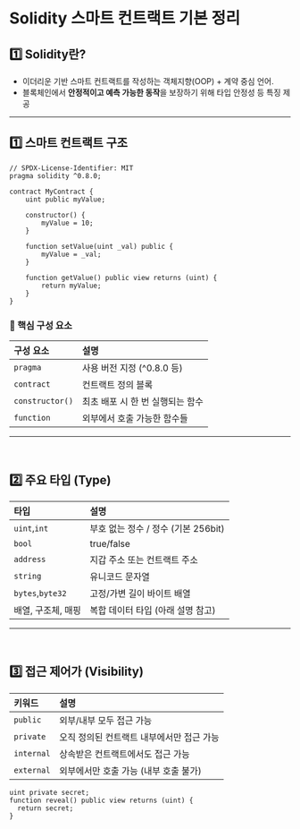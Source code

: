 # Solidity 스마트 컨트랙트 기본 정리
## 1️⃣ Solidity란?
- 이더리운 기반 스마트 컨트랙트를 작성하는 객체지향(OOP) + 계약 중심 언어.
- 블록체인에서 **안정적이고 예측 가능한 동작**을 보장하기 위해 타입 안정성 등 특징 제공

---

## 1️⃣ 스마트 컨트랙트 구조
```solidity
// SPDX-License-Identifier: MIT
pragma solidity ^0.8.0;

contract MyContract {
    uint public myValue;

    constructor() {
        myValue = 10;
    }

    function setValue(uint _val) public {
        myValue = _val;
    }

    function getValue() public view returns (uint) {
        return myValue;
    }
}
```
### 🔹 핵심 구성 요소
|구성 요소|설명|
|:---|:---|
|`pragma`|사용 버전 지정 (^0.8.0 등)|
|`contract`|컨트랙트 정의 블록|
|`constructor()`|최초 배포 시 한 번 실행되는 함수|
|`function`|외부에서 호출 가능한 함수들|

---
<br>

## 2️⃣ 주요 타입 (Type)
|타입|설명|
|:---|:---|
|`uint`,`int`|부호 없는 정수 / 정수 (기본 256bit)|
|`bool`|true/false|
|`address`|지갑 주소 또는 컨트랙트 주소|
|`string`|유니코드 문자열|
|`bytes`,`byte32`|고정/가변 길이 바이트 배열|
|배열, 구조체, 매핑|복합 데이터 타입 (아래 설명 참고)|

---
<br>

## 3️⃣ 접근 제어가 (Visibility)
|키워드|설명|
|:---|:---|
|`public`|외부/내부 모두 접근 가능|
|`private`|오직 정의된 컨트랙트 내부에서만 접근 가능|
|`internal`|상속받은 컨트랙트에서도 접근 가능|
|`external`|외부에서만 호출 가능 (내부 호출 불가)|

```solidity
uint private secret;
function reveal() public view returns (uint) {
  return secret;
}
```